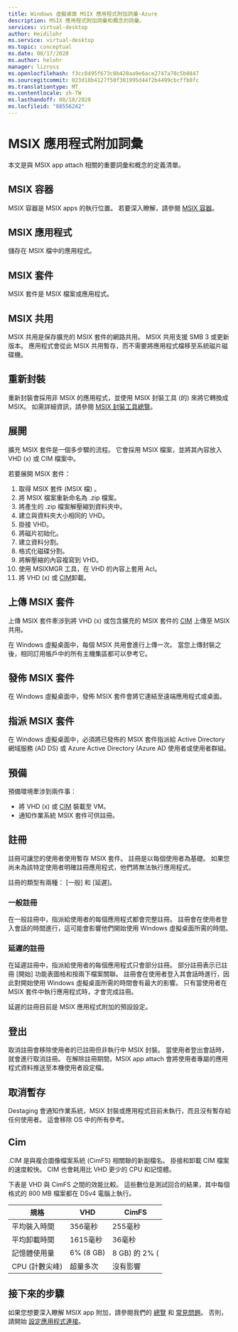 ```yaml
---
title: Windows 虛擬桌面 MSIX 應用程式附加詞彙-Azure
description: MSIX 應用程式附加詞彙和概念的詞彙。
services: virtual-desktop
author: Heidilohr
ms.service: virtual-desktop
ms.topic: conceptual
ms.date: 08/17/2020
ms.author: helohr
manager: lizross
ms.openlocfilehash: f3cc8495f673c8b428aa9e6ace2747a70c5b0847
ms.sourcegitcommit: 023d10b4127f50f301995d44f2b4499cbcffb8fc
ms.translationtype: MT
ms.contentlocale: zh-TW
ms.lasthandoff: 08/18/2020
ms.locfileid: "88556242"
---
```

# <a name="msix-app-attach-glossary"></a>MSIX 應用程式附加詞彙

本文是與 MSIX app attach 相關的重要詞彙和概念的定義清單。

## <a name="msix-container"></a>MSIX 容器

MSIX 容器是 MSIX apps 的執行位置。 若要深入瞭解，請參閱 [MSIX 容器](/windows/msix/msix-container)。

## <a name="msix-application"></a>MSIX 應用程式 

儲存在 MSIX 檔中的應用程式。

## <a name="msix-package"></a>MSIX 套件 

MSIX 套件是 MSIX 檔案或應用程式。

## <a name="msix-share"></a>MSIX 共用

MSIX 共用是保存擴充的 MSIX 套件的網路共用。 MSIX 共用支援 SMB 3 或更新版本。 應用程式會從此 MSIX 共用暫存，而不需要將應用程式檔移至系統磁片磁碟機。

## <a name="repackage"></a>重新封裝

重新封裝會採用非 MSIX 的應用程式，並使用 MSIX 封裝工具 (的) 來將它轉換成 MSIX。 如需詳細資訊，請參閱 [MSIX 封裝工具總覽](/windows/msix/packaging-tool/tool-overview)。

## <a name="expand"></a>展開

擴充 MSIX 套件是一個多步驟的流程。 它會採用 MSIX 檔案，並將其內容放入 VHD (x) 或 CIM 檔案中。 

若要展開 MSIX 套件：

1. 取得 MSIX 套件 (MSIX 檔) 。
2. 將 MSIX 檔案重新命名為 .zip 檔案。
3. 將產生的 .zip 檔案解壓縮到資料夾中。
4. 建立與資料夾大小相同的 VHD。
5. 掛接 VHD。
6. 將磁片初始化。
7. 建立資料分割。
8. 格式化磁碟分割。
9. 將解壓縮的內容複寫到 VHD。
10. 使用 MSIXMGR 工具，在 VHD 的內容上套用 Acl。
11. 將 VHD (x) 或 [CIM](#cim)卸載。

## <a name="upload-an-msix-package"></a>上傳 MSIX 套件 

上傳 MSIX 套件牽涉到將 VHD (x) 或包含擴充的 MSIX 套件的 [CIM](#cim) 上傳至 MSIX 共用。

在 Windows 虛擬桌面中，每個 MSIX 共用會進行上傳一次。 當您上傳封裝之後，相同訂用帳戶中的所有主機集區都可以參考它。

## <a name="publish-an-msix-package"></a>發佈 MSIX 套件

在 Windows 虛擬桌面中，發佈 MSIX 套件會將它連結至遠端應用程式或桌面。

## <a name="assign-an-msix-package"></a>指派 MSIX 套件 

在 Windows 虛擬桌面中，必須將已發佈的 MSIX 套件指派給 Active Directory 網域服務 (AD DS) 或 Azure Active Directory (Azure AD 使用者或使用者群組。

## <a name="staging"></a>預備

預備環境牽涉到兩件事：

- 將 VHD (x) 或 [CIM](#cim) 裝載至 VM。
- 通知作業系統 MSIX 套件可供註冊。

## <a name="registration"></a>註冊

註冊可讓您的使用者使用暫存 MSIX 套件。 註冊是以每個使用者為基礎。 如果您尚未為該特定使用者明確註冊應用程式，他們將無法執行應用程式。

註冊的類型有兩種： [一般] 和 [延遲]。

### <a name="regular-registration"></a>一般註冊

在一般註冊中，指派給使用者的每個應用程式都會完整註冊。 註冊會在使用者登入會話的時間進行，這可能會影響他們開始使用 Windows 虛擬桌面所需的時間。

### <a name="delayed-registration"></a>延遲的註冊

在延遲註冊中，指派給使用者的每個應用程式只會部分註冊。 部分註冊表示已註冊 [開始] 功能表圖格和按兩下檔案關聯。 註冊會在使用者登入其會話時進行，因此對開始使用 Windows 虛擬桌面所需的時間會有最大的影響。 只有當使用者在 MSIX 套件中執行應用程式時，才會完成註冊。

延遲的註冊目前是 MSIX 應用程式附加的預設設定。

## <a name="deregistration"></a>登出

取消註冊會移除使用者的已註冊但非執行中 MSIX 封裝。 當使用者登出會話時，就會進行取消註冊。 在解除註冊期間，MSIX app attach 會將使用者專屬的應用程式資料推送至本機使用者設定檔。

## <a name="destage"></a>取消暫存

Destaging 會通知作業系統，MSIX 封裝或應用程式目前未執行，而且沒有暫存給任何使用者。 這會移除 OS 中的所有參考。

## <a name="cim"></a>Cim

.CIM 是與複合圖像檔案系統 (CimFS) 相關聯的新副檔名。 掛接和卸載 CIM 檔案的速度較快。 CIM 也會耗用比 VHD 更少的 CPU 和記憶體。

下表是 VHD 與 CimFS 之間的效能比較。 這些數位是測試回合的結果，其中每個格式的 800 MB 檔案都在 DSv4 電腦上執行。

|  規格                          | VHD                     | CimFS   |
|---------------------------------|--------------------------|-----------|
| 平均裝入時間     | 356毫秒                     | 255毫秒      |
| 平均卸載時間   | 1615毫秒                    | 36毫秒       |
| 記憶體使用量 | 6% (8 GB)                       | 8 GB) 的 2% (       |
| CPU (計數尖峰)           | 超量多次 | 沒有影響 |

## <a name="next-steps"></a>接下來的步驟

如果您想要深入瞭解 MSIX app 附加，請參閱我們的 [總覽](what-is-app-attach.md) 和 [常見問題](app-attach-faq.md)。 否則，請開始 [設定應用程式連接](app-attach.md)。

